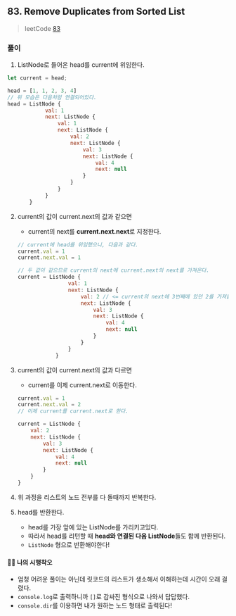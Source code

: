 ## 83. Remove Duplicates from Sorted List

> leetCode [83](https://leetcode.com/problems/remove-duplicates-from-sorted-list/)

### 풀이

1. ListNode로 들어온 head를 current에 위임한다.

```js
let current = head;
```

```js
head = [1, 1, 2, 3, 4]
// 위 모습은 다음처럼 연결되어있다.
head = ListNode {
            val: 1
            next: ListNode {
                val: 1
                next: ListNode {
                    val: 2
                    next: ListNode {
                        val: 3
                        next: ListNode {
                            val: 4
                            next: null
                        }
                    }
                }
            }
       }
```

2. current의 값이 current.next의 값과 같으면

   - current의 next를 **current.next.next**로 지정한다.

   ```js
   // current에 head를 위임했으니, 다음과 같다.
   current.val = 1
   current.next.val = 1

   // 두 값이 같으므로 current의 next에 current.next의 next를 가져온다.
   current = ListNode {
                   val: 1
                   next: ListNode {
                       val: 2 // <= current의 next에 3번째에 있던 2를 가져옴
                       next: ListNode {
                           val: 3
                           next: ListNode {
                               val: 4
                               next: null
                           }
                       }
                   }
               }
   ```

3. current의 값이 current.next의 값과 다르면

   - current를 이제 current.next로 이동한다.

   ```js
   current.val = 1
   current.next.val = 2
   // 이제 current를 current.next로 한다.

   current = ListNode {
       val: 2
       next: ListNode {
           val: 3
           next: ListNode {
               val: 4
               next: null
           }
       }
   }
   ```

4. 위 과정을 리스트의 노드 전부를 다 돌때까지 반복한다.
5. head를 반환한다.
   - head를 가장 앞에 있는 ListNode를 가리키고있다.
   - 따라서 head를 리턴할 때 **head와 연결된 다음 ListNode**들도 함께 반환된다.
   - `ListNode` 형으로 반환해야한다!

#### 🤦‍♀️ 나의 시행착오

- 엄청 어려운 풀이는 아닌데 릿코드의 리스트가 생소해서 이해하는데 시간이 오래 걸렸다.
- `console.log`로 출력하니까 `[]`로 감싸진 형식으로 나와서 답답했다.
- `console.dir`를 이용하면 내가 원하는 노드 형태로 출력된다!
